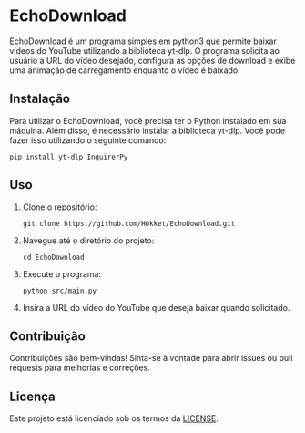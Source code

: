 # EchoDownload

EchoDownload é um programa simples em python3 que permite baixar vídeos do YouTube utilizando a biblioteca yt-dlp. O programa solicita ao usuário a URL do vídeo desejado, configura as opções de download e exibe uma animação de carregamento enquanto o vídeo é baixado.


## Instalação

Para utilizar o EchoDownload, você precisa ter o Python instalado em sua máquina. Além disso, é necessário instalar a biblioteca yt-dlp. Você pode fazer isso utilizando o seguinte comando:

```
pip install yt-dlp InquirerPy
```

## Uso

1. Clone o repositório:
   ```
   git clone https://github.com/HOkket/EchoDownload.git
   ```
2. Navegue até o diretório do projeto:
   ```
   cd EchoDownload
   ```
3. Execute o programa:
   ```
   python src/main.py
   ```
4. Insira a URL do vídeo do YouTube que deseja baixar quando solicitado.

## Contribuição

Contribuições são bem-vindas! Sinta-se à vontade para abrir issues ou pull requests para melhorias e correções.

## Licença

Este projeto está licenciado sob os termos da [LICENSE](LICENSE).
